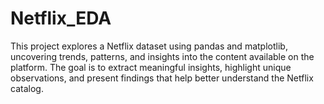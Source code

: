 # Netflix_EDA
This project explores a Netflix dataset using pandas and matplotlib, uncovering trends, patterns, and insights into the content available on the platform. The goal is to extract meaningful insights, highlight unique observations, and present findings that help better understand the Netflix catalog.
